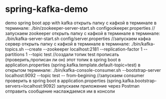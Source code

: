 # spring-kafka-demo
demo spring boot app with kafka
открыть папку с кафкой в терминале
в терминале: ./bin/zookeeper-server-start.sh configookeeper.properties   //запускаем zookeeper
открыть папку с кафкой в терминале 
в терминале: ./bin/kafka-server-start.sh config/server.properties        //запускаем кафка сервер
открыть папку с кафкой в терминале
в терминале: ./bin/kafka-topics.sh --create --zookeeper localhost:2181 --replication-factor 1 --partitions 1 --topic test
      //создали топик test
прописать (проверить,прописан ли он) этот топик в spring boot в application.properties (spring.kafka.template.default-topic=test)
в открытом терминале: ./bin/kafka-console-consumer.sh --bootstrap-server localhost:9092 --topic test -- from-begining
     //запускаем consumer
проверить в spring boot в application.properties (spring.kafka.bootstrap-servers=localhost:9092)
запускаем приложение
через Postman отправить сообщение
наслаждаемся им в консоли
